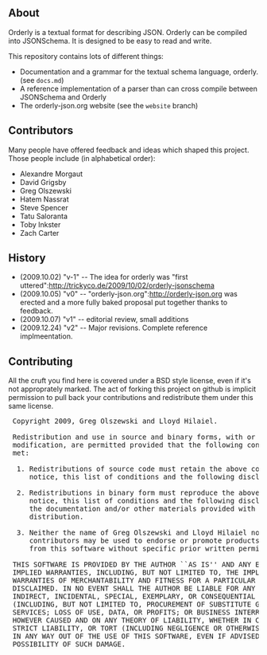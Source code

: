 About
-----

Orderly is a textual format for describing JSON. Orderly can be compiled into JSONSchema. It is designed to be easy to read and write.

This repository contains lots of different things:

* Documentation and a grammar for the textual schema language, orderly. (see `docs.md`)
* A reference implementation of a parser than can cross compile between JSONSchema and Orderly
* The orderly-json.org website (see the `website` branch)

Contributors
------------

Many people have offered feedback and ideas which shaped this project.  Those people include (in alphabetical order):

* Alexandre Morgaut  	 	
* David Grigsby
* Greg Olszewski
* Hatem Nassrat 
* Steve Spencer
* Tatu Saloranta
* Toby Inkster
* Zach Carter

History
-------

* (2009.10.02) "v-1" -- The idea for orderly was "first uttered":http://trickyco.de/2009/10/02/orderly-jsonschema
* (2009.10.05) "v0" -- "orderly-json.org":http://orderly-json.org was erected and a more fully baked proposal put together thanks to feedback.
* (2009.10.07) "v1" -- editorial review, small additions 
* (2009.12.24) "v2" -- Major revisions.  Complete reference implmeentation.

Contributing
------------

All the cruft you find here is covered under a BSD style license, even if it's not approprately marked.  The act of forking this project on github is implicit permission to pull back your contributions and redistribute them under this same license.

<pre>
 Copyright 2009, Greg Olszewski and Lloyd Hilaiel.
 
 Redistribution and use in source and binary forms, with or without
 modification, are permitted provided that the following conditions are
 met:
 
  1. Redistributions of source code must retain the above copyright
     notice, this list of conditions and the following disclaimer.
 
  2. Redistributions in binary form must reproduce the above copyright
     notice, this list of conditions and the following disclaimer in
     the documentation and/or other materials provided with the
     distribution.
 
  3. Neither the name of Greg Olszewski and Lloyd Hilaiel nor the names of its
     contributors may be used to endorse or promote products derived
     from this software without specific prior written permission.
 
 THIS SOFTWARE IS PROVIDED BY THE AUTHOR ``AS IS'' AND ANY EXPRESS OR
 IMPLIED WARRANTIES, INCLUDING, BUT NOT LIMITED TO, THE IMPLIED
 WARRANTIES OF MERCHANTABILITY AND FITNESS FOR A PARTICULAR PURPOSE ARE
 DISCLAIMED. IN NO EVENT SHALL THE AUTHOR BE LIABLE FOR ANY DIRECT,
 INDIRECT, INCIDENTAL, SPECIAL, EXEMPLARY, OR CONSEQUENTIAL DAMAGES
 (INCLUDING, BUT NOT LIMITED TO, PROCUREMENT OF SUBSTITUTE GOODS OR
 SERVICES; LOSS OF USE, DATA, OR PROFITS; OR BUSINESS INTERRUPTION)
 HOWEVER CAUSED AND ON ANY THEORY OF LIABILITY, WHETHER IN CONTRACT,
 STRICT LIABILITY, OR TORT (INCLUDING NEGLIGENCE OR OTHERWISE) ARISING
 IN ANY WAY OUT OF THE USE OF THIS SOFTWARE, EVEN IF ADVISED OF THE
 POSSIBILITY OF SUCH DAMAGE.
</pre>
